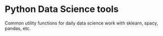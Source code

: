# Python Data Science tools

Common utility functions for daily data science work with sklearn, spacy, pandas, etc.